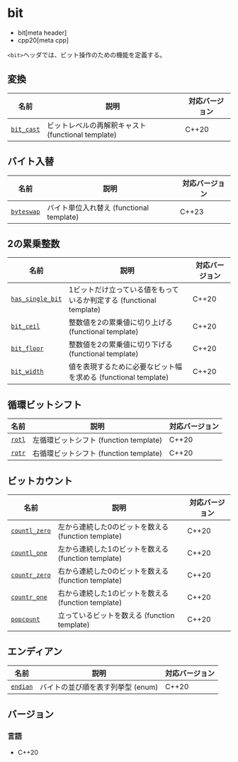 # bit
* bit[meta header]
* cpp20[meta cpp]

`<bit>`ヘッダでは、ビット操作のための機能を定義する。

## 変換

| 名前 | 説明 | 対応バージョン |
|------|------|----------------|
| [`bit_cast`](bit/bit_cast.md) | ビットレベルの再解釈キャスト (functional template) | C++20 |


## バイト入替

| 名前 | 説明 | 対応バージョン |
|------|------|----------------|
| [`byteswap`](bit/byteswap.md) | バイト単位入れ替え (functional template) | C++23 |


## 2の累乗整数

| 名前 | 説明 | 対応バージョン |
|------|------|----------------|
| [`has_single_bit`](bit/has_single_bit.md) | 1ビットだけ立っている値をもっているか判定する (functional template) | C++20 |
| [`bit_ceil`](bit/bit_ceil.md)   | 整数値を2の累乗値に切り上げる (functional template) | C++20 |
| [`bit_floor`](bit/bit_floor.md) | 整数値を2の累乗値に切り下げる (functional template) | C++20 |
| [`bit_width`](bit/bit_width.md) | 値を表現するために必要なビット幅を求める (functional template) | C++20 |


## 循環ビットシフト

| 名前 | 説明 | 対応バージョン |
|------|------|----------------|
| [`rotl`](bit/rotl.md) | 左循環ビットシフト (function template) | C++20 |
| [`rotr`](bit/rotr.md) | 右循環ビットシフト (function template) | C++20 |


## ビットカウント

| 名前 | 説明 | 対応バージョン |
|------|------|----------------|
| [`countl_zero`](bit/countl_zero.md) | 左から連続した0のビットを数える (function template) | C++20 |
| [`countl_one`](bit/countl_one.md) | 左から連続した1のビットを数える (function template) | C++20 |
| [`countr_zero`](bit/countr_zero.md) | 右から連続した0のビットを数える (function template) | C++20 |
| [`countr_one`](bit/countr_one.md) | 右から連続した1のビットを数える (function template) | C++20 |
| [`popcount`](bit/popcount.md) | 立っているビットを数える (function template) | C++20 |


## エンディアン

| 名前 | 説明 | 対応バージョン |
|-------------|-----------------------------------|-------|
| [`endian`](bit/endian.md) | バイトの並び順を表す列挙型 (enum) | C++20 |


## バージョン
### 言語
- C++20

